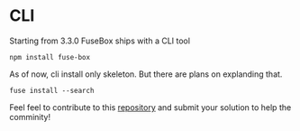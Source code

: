 # CLI

Starting from 3.3.0 FuseBox ships with a CLI tool

```
npm install fuse-box
```

As of now, cli install only skeleton. But there are plans on explanding that.

```
fuse install --search
```

Feel feel to contribute to this [repository](https://github.com/fuse-box/bootstrap-collection) and submit your solution to help the comminity!